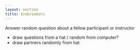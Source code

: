 ```yaml
---
layout: section
title: Icebreakers
---
```


Answer random question about a fellow participant or instructor
 - draw questions from a hat / random from computer?
 - draw partners randomly from hat
